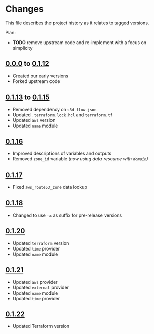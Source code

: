 # Changes
This file describes the project history as it relates to tagged versions.

Plan:
- **TODO** remove upstream code and re-implement with a focus on simplicity

## [0.0.0](.) to [0.1.12](.)
- Created our early versions
- Forked upstream code

## [0.1.13](.) to [0.1.15](.)
- Removed dependency on `s3d-flow-json`
- Updated `.terraform.lock.hcl` and `terraform.tf`
- Updated `aws` version
- Updated `name` module

## [0.1.16](.)
- Improved descriptions of variables and outputs
- Removed `zone_id` variable _(now using data resource with `domain`)_

## [0.1.17](.)
- Fixed `aws_route53_zone` data lookup

## [0.1.18](.)
- Changed to use `-x` as suffix for pre-release versions

## [0.1.20](.)
- Updated `terraform` version
- Updated `time` provider
- Updated `name` module

## [0.1.21](.)
- Updated `aws` provider
- Updated `external` provider
- Updated `name` module
- Updated `time` provider

## [0.1.22](.)
- Updated Terraform version
